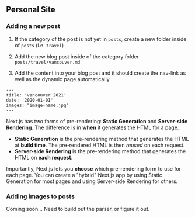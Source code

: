 ## Personal Site

### Adding a new post

1. If the category of the post is not yet in `posts`, create a new folder inside of `posts` (i.e. `travel`)

2. Add the new blog post inside of the category folder `posts/travel/vancouver.md`

3. Add the content into your blog post and it should create the nav-link as well as the dynamic page automatically

```
---
title: 'vancouver 2021'
date: '2020-01-01'
images: "image-name.jpg"
---
```

Next.js has two forms of pre-rendering: **Static Generation** and **Server-side Rendering**. The difference is in **when** it generates the HTML for a page.

- **Static Generation** is the pre-rendering method that generates the HTML at **build time**. The pre-rendered HTML is then _reused_ on each request.
- **Server-side Rendering** is the pre-rendering method that generates the HTML on **each request**.

Importantly, Next.js lets you **choose** which pre-rendering form to use for each page. You can create a "hybrid" Next.js app by using Static Generation for most pages and using Server-side Rendering for others.

### Adding images to posts

Coming soon... Need to build out the parser, or figure it out.
